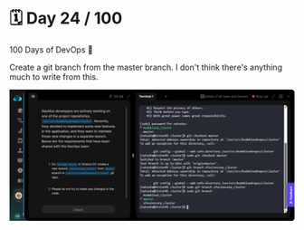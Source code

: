 # 🗓️ Day 24 / 100

100 Days of DevOps 🚀 

Create a git branch from the master branch. I don't think there's anything much to write from this.

![alt text](<images/day-24.png>)